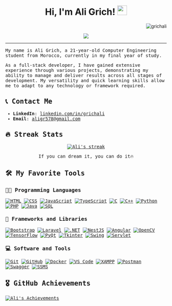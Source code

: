 <h1 align="center">
Hi, I'm Ali Grich!
  <img src="https://media.giphy.com/media/hvRJCLFzcasrR4ia7z/giphy.gif" width="30"></h1>
 <img src="https://komarev.com/ghpvc/?username=grichali&label=Profile%20Views&color=0e75b6&style=flat" align='right' alt="grichali" />

<br/>

<!-- Typing SVG by DenverCoder1 - https://github.com/DenverCoder1/readme-typing-svg -->
<p align="center">
  <a href="https://github.com/DenverCoder1/readme-typing-svg"><img src="https://readme-typing-svg.herokuapp.com?lines=Computer+Engineering+Student;Full+Stack+Developer;AI%20Enthusiast;Always%20learning%20new%20things&center=true&width=380&height=45"></a>
</p>
<hr/>
<samp>
My name is Ali Grich, a 21-year-old Computer Engineering student from Morocco, currently in my final year of study.

As a full-stack developer, I have gained extensive experience through various projects, demonstrating my ability to manage and deliver results across all stages of development. My versatility and quick learning skills allow me to adapt to any technology or framework required.
</samp>

## 📞 Contact Me

- **LinkedIn**: [linkedin.com/in/grichali](https://www.linkedin.com/in/grichali)
- **Email**: [aligr578@gmail.com](mailto:aligr578@gmail.com)



## 🔥 Streak Stats

<!-- GitHub Readme Streak Stats - https://github.com/DenverCoder1/github-readme-streak-stats -->
<p align="center">
  <a href="https://github.com/DenverCoder1/github-readme-streak-stats">
    <img title="🔥 Get streak stats for your profile at git.io/streak-stats" alt="Ali's streak" src="https://github-readme-streak-stats.herokuapp.com/?user=grichali&theme=monokai-metallian&hide_border=true"/>
  </a>
  <p align="center"> If you can dream it, you can do it🔥 </p>
</p>

## 🛠️ My Favorite Tools

### 👨‍💻 Programming Languages

<p>
    <a href="https://github.com/search?q=user%3Agrichali+is%3Arepo+language%3Ahtml"><img alt="HTML" src="https://img.shields.io/badge/HTML%20-%23E34F26.svg?logo=html5&logoColor=white"></a>
    <a href="https://github.com/search?q=user%3Agrichali+is%3Arepo+language%3acss"><img alt="CSS" src="https://img.shields.io/badge/CSS%20-%231572B6.svg?logo=css3&logoColor=white"></a>
    <a href="https://github.com/search?q=user%3Agrichali+is%3Arepo+language%3ajavascript"><img alt="JavaScript" src="https://img.shields.io/badge/JavaScript%20-%23F7DF1E.svg?logo=javascript&logoColor=black"></a>
    <a href="https://github.com/search?q=user%3Agrichali+is%3Arepo+language%3atypescript"><img alt="TypeScript" src="https://img.shields.io/badge/TypeScript-%232B72B7.svg?logo=typescript&logoColor=white"></a>
    <a href="https://github.com/search?q=user%3Agrichali+is%3Arepo+language%3Ac"><img alt="C" src="https://img.shields.io/badge/C%20-%232370ED.svg?logo=c&logoColor=white"></a>
    <a href="https://github.com/search?q=user%3Agrichali+is%3Arepo+language%3acpp"><img alt="C++" src="https://img.shields.io/badge/C++%20-%2300599C.svg?logo=c%2B%2B&logoColor=white"></a>
    <a href="https://github.com/search?q=user%3Agrichali+is%3Arepo+language%3apython"><img alt="Python" src="https://img.shields.io/badge/Python%20-%2314354C.svg?logo=python&logoColor=white"></a>
    <a href="https://github.com/search?q=user%3Agrichali+is%3Arepo+language%3aphp"><img alt="PHP" src="https://img.shields.io/badge/PHP-%23777BB4.svg?logo=php&logoColor=white"></a>
    <a href="https://github.com/search?q=user%3Agrichali+is%3Arepo+language%3Ajava"><img alt="Java" src="https://img.shields.io/badge/Java-%23007396.svg?logo=java&logoColor=white"></a>
    <a href="https://github.com/search?q=user%3Agrichali+is%3Arepo+language%3asql"><img alt="SQL" src="https://img.shields.io/badge/SQL%20-%23025E8C.svg?logo=amazon-dynamodb&logoColor=white"></a>
</p>

### 🧰 Frameworks and Libraries

<p>
    <a href="#"><img alt="Bootstrap" src="https://img.shields.io/badge/Bootstrap-%23563D7C.svg?logo=bootstrap&logoColor=white"></a>
    <a href="#"><img alt="Laravel" src="https://img.shields.io/badge/Laravel-%23F05240.svg?logo=laravel&logoColor=white"></a>
    <a href="#"><img alt=".NET" src="https://img.shields.io/badge/.NET-%23246D6F.svg?logo=.net&logoColor=white"></a>
    <a href="#"><img alt="NestJS" src="https://img.shields.io/badge/NestJS-%23E0234E.svg?logo=nestjs&logoColor=white"></a>
    <a href="#"><img alt="Angular" src="https://img.shields.io/badge/Angular-%23E23237.svg?logo=angular&logoColor=white"></a>
    <a href="#"><img alt="OpenCV" src="https://img.shields.io/badge/OpenCV-%23003B57.svg?logo=opencv&logoColor=white"></a>
    <a href="#"><img alt="TensorFlow" src="https://img.shields.io/badge/TensorFlow-%23FF6F00.svg?logo=tensorflow&logoColor=white"></a>
    <a href="#"><img alt="PyQt" src="https://img.shields.io/badge/PyQt-%234B8BBE.svg?logo=python&logoColor=white"></a>
    <a href="#"><img alt="Tkinter" src="https://img.shields.io/badge/Tkinter-%2337646F.svg?logo=python&logoColor=white"></a>
    <a href="#"><img alt="Swing" src="https://img.shields.io/badge/Swing-%23100D80.svg?logo=java&logoColor=white"></a>
    <a href="#"><img alt="Servlet" src="https://img.shields.io/badge/Servlet-%2312116C.svg?logo=java&logoColor=white"></a>
</p>

### 💻 Software and Tools

<p>
    <a href="#"><img alt="Git" src="https://img.shields.io/badge/Git%20-%23F05033.svg?logo=git&logoColor=white"></a>
    <a href="#"><img alt="GitHub" src="https://img.shields.io/badge/GitHub-%23121011.svg?logo=github&logoColor=white"></a>
    <a href="#"><img alt="Docker" src="https://img.shields.io/badge/Docker-%230db7ed.svg?logo=docker&logoColor=white"></a>
    <a href="#"><img alt="VS Code" src="https://img.shields.io/badge/Visual%20Studio%20Code-0078d7.svg?logo=visual-studio-code&logoColor=white"></a>
    <a href="#"><img alt="XAMPP" src="https://img.shields.io/badge/XAMPP-%23f5e81e.svg?logo=xampp&logoColor=black"></a>
    <a href="#"><img alt="Postman" src="https://img.shields.io/badge/Postman-%23FF6C37.svg?logo=postman&logoColor=white"></a>
    <a href="#"><img alt="Swagger" src="https://img.shields.io/badge/Swagger-%2380D3F7.svg?logo=swagger&logoColor=white"></a>
    <a href="#"><img alt="SSMS" src="https://img.shields.io/badge/SQL%20Server%20Management%20Studio-%232e6c82.svg?logo=microsoft-sql-server&logoColor=white"></a>
</p>

## 🎖️ GitHub Achievements


<a href="https://github.com/ryo-ma/github-profile-trophy"> 
    <img src="https://github-profile-trophy.vercel.app/?username=grichali&theme=darkhub&no-frame=true&no-bg=true&margin-w=4" alt="Ali's Achievements" />
</a>


